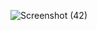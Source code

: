 ![Screenshot (42)](https://github.com/user-attachments/assets/93d035f7-5410-45ed-a939-40cc233b9bd6)
